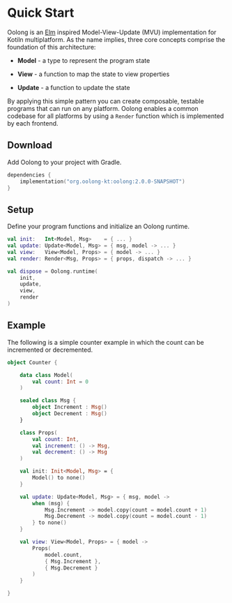 # Quick Start

Oolong is an [Elm](https://guide.elm-lang.org/architecture) inspired Model-View-Update (MVU) implementation for Kotiln multiplatform. As the name implies, three core concepts comprise the foundation of this architecture: 

* **Model** - a type to represent the program state

* **View** - a function to map the state to view properties

* **Update** - a function to update the state

By applying this simple pattern you can create composable, testable programs that can run on any platform. Oolong enables a common codebase for all platforms by using a `Render` function which is implemented by each frontend.

## Download

Add Oolong to your project with Gradle.

```kotlin
dependencies {
    implementation("org.oolong-kt:oolong:2.0.0-SNAPSHOT")
}
```

## Setup

Define your program functions and initialize an Oolong runtime.

```kotlin
val init:   Int<Model, Msg>    = { ... }
val update: Update<Model, Msg> = { msg, model -> ... }
val view:   View<Model, Props> = { model -> ... }
val render: Render<Msg, Props> = { props, dispatch -> ... }

val dispose = Oolong.runtime(
    init,
    update,
    view,
    render
)
```

## Example

The following is a simple counter example in which the count can be incremented or decremented.

```kotlin
object Counter {

    data class Model(
        val count: Int = 0
    )

    sealed class Msg {
        object Increment : Msg()
        object Decrement : Msg()
    }

    class Props(
        val count: Int,
        val increment: () -> Msg,
        val decrement: () -> Msg
    )

    val init: Init<Model, Msg> = { 
        Model() to none()
    }

    val update: Update<Model, Msg> = { msg, model ->
        when (msg) {
            Msg.Increment -> model.copy(count = model.count + 1)
            Msg.Decrement -> model.copy(count = model.count - 1)
        } to none()
    }

    val view: View<Model, Props> = { model ->
        Props(
            model.count,
            { Msg.Increment },
            { Msg.Decrement }
        )
    }

}
```
